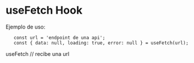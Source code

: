 # useFetch Hook

Ejemplo de uso:
````
   const url = 'endpoint de una api';
   const { data: null, loading: true, error: null } = useFetch(url);
````

useFetch // recibe una url